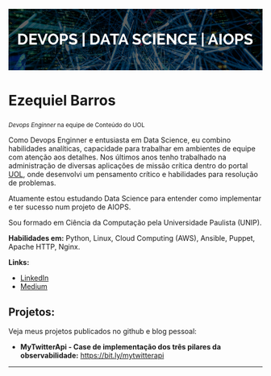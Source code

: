<p align="center">
  <img src="mybanner.png" >
</p>

# Ezequiel Barros
<sub>*Devops Enginner* na equipe de Conteúdo do UOL</sub>

Como Devops Enginner e entusiasta em Data Science, eu combino habilidades analíticas, capacidade para trabalhar em ambientes de equipe com atenção aos detalhes. Nos últimos anos tenho trabalhado na administração de diversas aplicações de missão crítica dentro do portal [UOL](https://www.uol.com.br), onde desenvolvi um pensamento crítico e habilidades para resolução de problemas.

Atuamente estou estudando Data Science para entender como implementar e ter sucesso num projeto de AIOPS.

Sou formado em Ciência da Computação pela Universidade Paulista (UNIP).

**Habilidades em:** Python, Linux, Cloud Computing (AWS), Ansible, Puppet, Apache HTTP, Nginx.

**Links:**

* [LinkedIn](https://www.linkedin.com/in/ezequielbarros/)
* [Medium](https://medium.com/ezequielsbarros)


## Projetos:
Veja meus projetos publicados no github e blog pessoal:

* **MyTwitterApi - Case de implementação dos três pilares da observabilidade:** https://bit.ly/mytwitterapi

---
